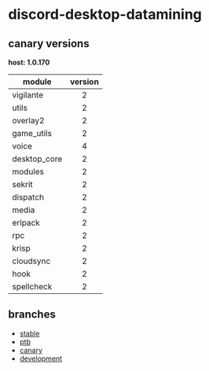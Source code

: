 # discord-desktop-datamining

## canary versions

**host: 1.0.170**

| module | version |
| ------ | :-----: |
| vigilante | 2 |
| utils | 2 |
| overlay2 | 2 |
| game_utils | 2 |
| voice | 4 |
| desktop_core | 2 |
| modules | 2 |
| sekrit | 2 |
| dispatch | 2 |
| media | 2 |
| erlpack | 2 |
| rpc | 2 |
| krisp | 2 |
| cloudsync | 2 |
| hook | 2 |
| spellcheck | 2 |

## branches

- [stable](https://github.com/OpenAsar/discord-desktop-datamining/tree/stable)
- [ptb](https://github.com/OpenAsar/discord-desktop-datamining/tree/ptb)
- [canary](https://github.com/OpenAsar/discord-desktop-datamining/tree/canary)
- [development](https://github.com/OpenAsar/discord-desktop-datamining/tree/development)